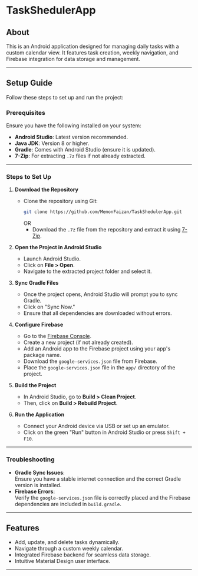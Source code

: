 # TaskShedulerApp

## About  
This is an Android application designed for managing daily tasks with a custom calendar view. It features task creation, weekly navigation, and Firebase integration for data storage and management.  

---

## Setup Guide  

Follow these steps to set up and run the project:  

### Prerequisites  
Ensure you have the following installed on your system:  
- **Android Studio**: Latest version recommended.  
- **Java JDK**: Version 8 or higher.  
- **Gradle**: Comes with Android Studio (ensure it is updated).  
- **7-Zip**: For extracting `.7z` files if not already extracted.  

---

### Steps to Set Up  

1. **Download the Repository**  
   - Clone the repository using Git:  
     ```bash
     git clone https://github.com/MemonFaizan/TaskShedulerApp.git
     ```  
     OR  
     - Download the `.7z` file from the repository and extract it using [7-Zip](https://www.7-zip.org/).  

2. **Open the Project in Android Studio**  
   - Launch Android Studio.  
   - Click on **File > Open**.  
   - Navigate to the extracted project folder and select it.  

3. **Sync Gradle Files**  
   - Once the project opens, Android Studio will prompt you to sync Gradle.  
   - Click on "Sync Now."  
   - Ensure that all dependencies are downloaded without errors.  

4. **Configure Firebase**  
   - Go to the [Firebase Console](https://console.firebase.google.com/).  
   - Create a new project (if not already created).  
   - Add an Android app to the Firebase project using your app's package name.  
   - Download the `google-services.json` file from Firebase.  
   - Place the `google-services.json` file in the `app/` directory of the project.  

5. **Build the Project**  
   - In Android Studio, go to **Build > Clean Project**.  
   - Then, click on **Build > Rebuild Project**.  

6. **Run the Application**  
   - Connect your Android device via USB or set up an emulator.  
   - Click on the green "Run" button in Android Studio or press `Shift + F10`.  

---

### Troubleshooting  
- **Gradle Sync Issues**:  
  Ensure you have a stable internet connection and the correct Gradle version is installed.  
- **Firebase Errors**:  
  Verify the `google-services.json` file is correctly placed and the Firebase dependencies are included in `build.gradle`.  

---

## Features  
- Add, update, and delete tasks dynamically.  
- Navigate through a custom weekly calendar.  
- Integrated Firebase backend for seamless data storage.  
- Intuitive Material Design user interface.  

---
